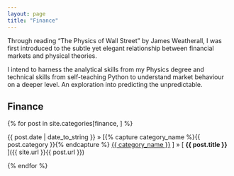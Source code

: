 ```yaml
---
layout: page
title: "Finance"
---
```


Through reading “The Physics of Wall Street” by James Weatherall, I was first introduced to the subtle yet elegant relationship between financial markets and physical theories.

I intend to harness the analytical skills from my Physics degree and technical skills from self-teaching Python to understand market behaviour on a deeper level. An exploration into predicting the unpredictable.

<h2>Finance</h2>

{% for post in site.categories[finance, ] %}

{{ post.date | date_to_string }} » [{% capture category_name %}{{ post.category }}{% endcapture %} <a href="/category/{{ category_name }}">{{ category_name }}</a> ] » [ **{{ post.title }}** ]({{ site.url }}{{ post.url }}) 

{% endfor %}